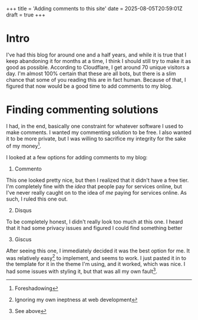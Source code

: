 +++
title = 'Adding comments to this site'
date = 2025-08-05T20:59:01Z
draft = true
+++

# Intro

I've had this blog for around one and a half years, and while it is true that I keep abandoning it for months at a time, I think I should still try to make it as good as possible. According to Cloudflare, I get around 70 unique visitors a day. I'm almost 100% certain that these are all bots, but there is a slim chance that some of you reading this are in fact human. Because of that, I figured that now would be a good time to add comments to my blog.

# Finding commenting solutions

I had, in the end, basically one constraint for whatever software I used to make comments. I wanted my commenting solution to be free. I also wanted it to be more private, but I was willing to sacrifice my integrity for the sake of my money[^1]. 

I looked at a few options for adding comments to my blog:

1. Commento

This one looked pretty nice, but then I realized that it didn't have a free tier. I'm completely fine with the *idea* that people pay for services online, but I've never really caught on to the idea of *me* paying for services online. As such, I ruled this one out.

2. Disqus

To be completely honest, I didn't really look too much at this one. I heard that it had some privacy issues and figured I could find something better

3. Giscus

After seeing this one, I immediately decided it was the best option for me. It was relatively easy[^2] to implement, and seems to work. I just pasted it in to the template for it in the theme I'm using, and it worked, which was nice. I had some issues with styling it, but that was all my own fault[^3]. 



[^1]: Foreshadowing
[^2]: Ignoring my own ineptness at web development
[^3]: See above
